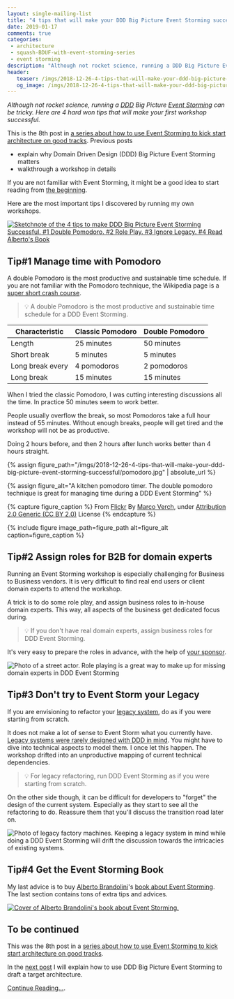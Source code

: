 ```yaml
---
layout: single-mailing-list
title: "4 tips that will make your DDD Big Picture Event Storming successful"
date: 2019-01-17
comments: true
categories:
 - architecture
 - squash-BDUF-with-event-storming-series
 - event storming
description: "Although not rocket science, running a DDD Big Picture Event Storming can be tricky. Here are hard won tips that will make your first workshop successful and bring you closer to a Rough Design Up Front. #1 Manage time with double Pomodoro. #2 Assign roles to play. #3 Ignore your Legacy."
header:
   teaser: /imgs/2018-12-26-4-tips-that-will-make-your-ddd-big-picture-event-storming-successful/4tips-event-storming-teaser.jpeg
   og_image: /imgs/2018-12-26-4-tips-that-will-make-your-ddd-big-picture-event-storming-successful/4tips-event-storming-og.jpeg
---
```

_Although not rocket science, running a [DDD](https://en.wikipedia.org/wiki/Domain-driven_design) Big Picture [Event Storming](https://www.eventstorming.com/) can be tricky. Here are 4 hard won tips that will make your first workshop successful._

This is the 8th post in [a series about how to use Event Storming to kick start architecture on good tracks](/categories/#squash-bduf-with-event-storming-series). Previous posts

*   explain why Domain Driven Design (DDD) Big Picture Event Storming matters
*   walkthrough a workshop in details

If you are not familiar with Event Storming, it might be a good idea to start reading from [the beginning](/misadventures-with-big-design-up-front/).

Here are the most important tips I discovered by running my own workshops.

[![Sketchnote of the 4 tips to make DDD Big Picture Event Storming Successful. #1 Double Pomodoro. #2 Role Play. #3 Ignore Legacy. #4 Read Alberto's Book]({{site.url}}/imgs/2018-12-26-4-tips-that-will-make-your-ddd-big-picture-event-storming-successful/4tips-event-storming-small.jpeg)]({{site.url}}/imgs/2018-12-26-4-tips-that-will-make-your-ddd-big-picture-event-storming-successful/4tips-event-storming.jpeg)

## Tip#1 Manage time with Pomodoro

A double Pomodoro is the most productive and sustainable time schedule. If you are not familiar with the Pomodoro technique, the Wikipedia page is a [super short crash course](https://en.wikipedia.org/wiki/Pomodoro_Technique).

> 💡 A double Pomodoro is the most productive and sustainable time schedule for a DDD Event Storming.

Characteristic    | Classic Pomodoro | Double Pomodoro 
------------------|------------------|----------------
Length            | 25 minutes       | 50 minutes      
Short break       | 5 minutes        | 5 minutes      
Long break every  | 4 pomodoros      | 2 pomodoros
Long break        | 15 minutes       | 15 minutes      

When I tried the classic Pomodoro, I was cutting interesting discussions all the time. In practice 50 minutes seem to work better.

People usually overflow the break, so most Pomodoros take a full hour instead of 55 minutes. Without enough breaks, people will get tired and the workshop will not be as productive.

Doing 2 hours before, and then 2 hours after lunch works better than 4 hours straight.

{% assign figure_path="/imgs/2018-12-26-4-tips-that-will-make-your-ddd-big-picture-event-storming-successful/pomodoro.jpg" | absolute_url %}
    
{% assign figure_alt="A kitchen pomodoro timer. The double pomodoro technique is great for managing time during a DDD Event Storming" %}
    
{% capture figure_caption %}
From [Flickr](https://www.flickr.com/photos/149561324@N03/37941061684) By [Marco Verch](https://www.flickr.com/photos/149561324@N03/), under [Attribution 2.0 Generic (CC BY 2.0)](https://creativecommons.org/licenses/by/2.0/) License
{% endcapture %}
    
{% include figure image_path=figure_path alt=figure_alt caption=figure_caption %}

## Tip#2 Assign roles for B2B for domain experts

Running an Event Storming workshop is especially challenging for Business to Business vendors. It is very difficult to find real end users or client domain experts to attend the workshop.

A trick is to do some role play, and assign business roles to in-house domain experts. This way, all aspects of the business get dedicated focus during.

> 💡 If you don't have real domain experts, assign business roles for DDD Event Storming.

It's very easy to prepare the roles in advance, with the help of [your sponsor](/how-to-prepare-a-ddd-big-picture-event-storming-workshop/).

![Photo of a street actor. Role playing is a great way to make up for missing domain experts in DDD Event Storming]({{site.url}}/imgs/2018-12-26-4-tips-that-will-make-your-ddd-big-picture-event-storming-successful/actor.jpg)

## Tip#3 Don't try to Event Storm your Legacy

If you are envisioning to refactor your [legacy system](https://en.wikipedia.org/wiki/Legacy_system), do as if you were starting from scratch.

It does not make a lot of sense to Event Storm what you currently have. [Legacy systems were rarely designed with DDD in mind](/software-is-like-writing-and-revising-a-giant-book/). You might have to dive into technical aspects to model them. I once let this happen. The workshop drifted into an unproductive mapping of current technical dependencies.

> 💡 For legacy refactoring, run DDD Event Storming as if you were starting from scratch.

On the other side though, it can be difficult for developers to "forget" the design of the current system. Especially as they start to see all the refactoring to do. Reassure them that you'll discuss the transition road later on.

![Photo of legacy factory machines. Keeping a legacy system in mind while doing a DDD Event Storming will drift the discussion towards the intricacies of existing systems.]({{site.url}}/imgs/2018-12-26-4-tips-that-will-make-your-ddd-big-picture-event-storming-successful/legacy-factory.jpg)

## Tip#4 Get the Event Storming Book

My last advice is to buy [Alberto Brandolini](https://twitter.com/ziobrando)'s [book about Event Storming](https://leanpub.com/introducing_eventstorming). The last section contains tons of extra tips and advices.

[![Cover of Alberto Brandolini's book about Event Storming.]({{site.url}}/imgs/2018-12-26-4-tips-that-will-make-your-ddd-big-picture-event-storming-successful/event-storming-cover.jpeg)](https://leanpub.com/introducing_eventstorming)

## To be continued

This was the 8th post in a [series about how to use Event Storming to kick start architecture on good tracks](/categories/#squash-bduf-with-event-storming-series).

In the [next post](/drafting-a-functional-architecture-vision-with-ddd-event-storming-part-1/) I will explain how to use DDD Big Picture Event Storming to draft a target architecture.

[Continue Reading...](/drafting-a-functional-architecture-vision-with-ddd-event-storming-part-1/).
